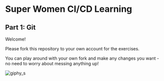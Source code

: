 # Super Women CI/CD Learning
## Part 1: Git

Welcome!

Please fork this repository to your own account for the exercises.

You can play around with your own fork and make any changes you want - no need to worry about messing anything up!

![giphy_s](https://user-images.githubusercontent.com/102173104/159528438-31aabd55-025f-48c1-bd94-97182ee7c608.gif)
